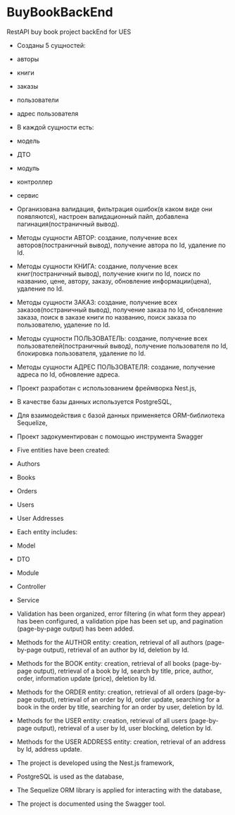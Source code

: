 # BuyBookBackEnd
RestAPI buy book project backEnd for UES
- Созданы 5 сущностей:
- авторы
- книги
- заказы
- пользователи
- адрес пользователя
- В каждой сущности есть:
- модель
- ДТО
- модуль
- контроллер
- сервис
- Организована валидация, фильтрация ошибок(в каком виде они появляются), настроен валидационный пайп, добавлена пагинация(постраничный вывод).

- Методы сущности АВТОР: создание, получение всех авторов(постраничный вывод), получение автора по Id, удаление по Id.
- Методы сущности КНИГА: создание, получение всех книг(постраничный вывод), получение книги по Id, поиск по названию, цене, автору, заказу, обновление информации(цена), удаление по Id.
- Методы сущности ЗАКАЗ: создание, получение всех заказов(постраничный вывод), получение заказа по Id, обновление заказа, поиск в заказе книги по названию, поиск заказа по пользователю, удаление по Id.
- Методы сущности ПОЛЬЗОВАТЕЛЬ: создание, получение всех пользователей(постраничный вывод), получение пользователя по Id, блокировка пользователя, удаление по Id.
- Методы сущности АДРЕС ПОЛЬЗОВАТЕЛЯ: создание, получение адреса по Id, обновление адреса.

- Проект разработан с использованием фреймворка Nest.js, 
- В качестве базы данных используется PostgreSQL, 
- Для взаимодействия с базой данных применяется ORM-библиотека Sequelize,
- Проект задокументирован с помощью инструмента Swagger


- Five entities have been created:

- Authors
- Books
- Orders
- Users
- User Addresses

- Each entity includes:
- Model
- DTO
- Module
- Controller
- Service

- Validation has been organized, error filtering (in what form they appear) has been configured, a validation pipe has been set up, and pagination (page-by-page output) has been added.

- Methods for the AUTHOR entity: creation, retrieval of all authors (page-by-page output), retrieval of an author by Id, deletion by Id.
- Methods for the BOOK entity: creation, retrieval of all books (page-by-page output), retrieval of a book by Id, search by title, price, author, order, information update (price), deletion by Id.
- Methods for the ORDER entity: creation, retrieval of all orders (page-by-page output), retrieval of an order by Id, order update, searching for a book in the order by title, searching for an order by user, deletion by Id.
- Methods for the USER entity: creation, retrieval of all users (page-by-page output), retrieval of a user by Id, user blocking, deletion by Id.
- Methods for the USER ADDRESS entity: creation, retrieval of an address by Id, address update.

- The project is developed using the Nest.js framework,
- PostgreSQL is used as the database,
- The Sequelize ORM library is applied for interacting with the database,
- The project is documented using the Swagger tool.
